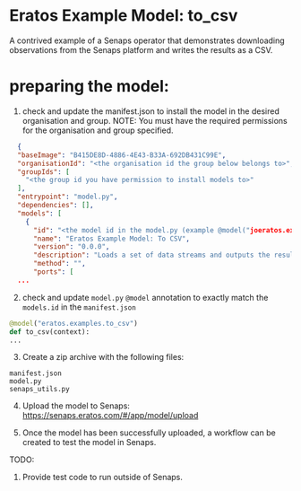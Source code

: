 # Eratos Example Model: to_csv

A contrived example of a Senaps operator that demonstrates downloading observations from the Senaps platform and writes the results as a CSV.

# preparing the model:

 1. check and update the manifest.json to install the model in the desired organisation and group. 
    NOTE: You must have the required permissions for the organisation and group specified.  
 
```json
  {
  "baseImage": "B415DE8D-4886-4E43-B33A-692DB431C99E",
  "organisationId": "<the organisation id the group below belongs to>",
  "groupIds": [
    "<the group id you have permission to install models to>"
  ],
  "entrypoint": "model.py",
  "dependencies": [],
  "models": [
    {
      "id": "<the model id in the model.py (example @model("joeratos.example.to_csv"))>",
      "name": "Eratos Example Model: To CSV",
      "version": "0.0.0",
      "description": "Loads a set of data streams and outputs the results as a csv document",
      "method": "",
      "ports": [
  ...
```

2. check and update `model.py` `@model` annotation to exactly match the `models.id` in the `manifest.json`

```python
@model("eratos.examples.to_csv")
def to_csv(context):
...
```

3. Create a zip archive with the following files:
```
manifest.json
model.py
senaps_utils.py
```

4. Upload the model to Senaps: https://senaps.eratos.com/#/app/model/upload

5. Once the model has been successfully uploaded, a workflow can be created to test the model in Senaps.


TODO: 
1. Provide test code to run outside of Senaps.